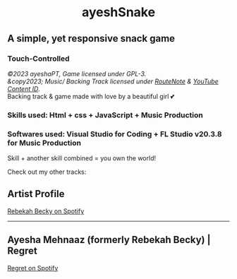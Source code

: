# <center>ayeshSnake</center>

## A simple, yet responsive snack game
### Touch-Controlled

<em>&copy;2023 ayeshaPT, Game licensed under GPL-3.
<br/>&copy2023; Music/ Backing Track licensed under <a href="https://routenote.com">RouteNote</a> & <a href="https://support.google.com/youtube/answer/2797370?hl=en">YouTube Content ID</a></em>.
<br/>
Backing track & game made with love by a beautiful girl 💕

### Skills used: Html + css + JavaScript + Music Production
### Softwares used: Visual Studio for Coding + FL Studio v20.3.8 for Music Production
Skill + another skill combined = you own the world!


Check out my other tracks:
## Artist Profile
[Rebekah Becky on Spotify](https://open.spotify.com/artist/6QUns8NUaRZU7grd3Rz4EV)


---
## Ayesha Mehnaaz (formerly Rebekah Becky) | Regret
[Regret on Spotify](https://open.spotify.com/track/6tJc4CjbyOvZv08g1uEUGB)

